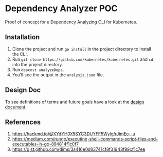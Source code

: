 # Dependency Analyzer POC

Proof of concept for a Dependency Analyzing CLI for Kubernetes.

## Installation

1. Clone the project and run `go install` in the project directory to install the CLI.
2. Run `git clone https://github.com/kubernetes/kubernetes.git` and `cd` into the project directory.
3. Run `depcost analyzeDeps`.
4. You'll see the output in the `analysis.json` file.

## Design Doc

To see definitions of terms and future goals have a look at the [design document](https://docs.google.com/document/d/1HbHQ2IJa3eIyLFgB6agFdtp_DzAWRabUUkeqUxb0tn4/edit?usp=sharing).

## References

1. https://hackmd.io/@XYdYH0X5SYC3DUYFF5Wylg/rJimEo--u
2. https://medium.com/rungo/executing-shell-commands-script-files-and-executables-in-go-894814f1c0f7
3. https://gist.github.com/dims/3a416e0d83741cf8f31943f99cf1c7ee
